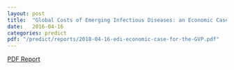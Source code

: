 ```yaml
---
layout: post
title:  "Global Costs of Emerging Infectious Diseases: an Economic Case for the Global Virome Project"
date:   2016-04-16
categories: predict
pdf: "/predict/reports/2018-04-16-edi-economic-case-for-the-GVP.pdf"
---
```


[PDF Report]({{site.baseurl}}/predict/reports/2018-04-16-edi-economic-case-for-the-GVP.pdf)

